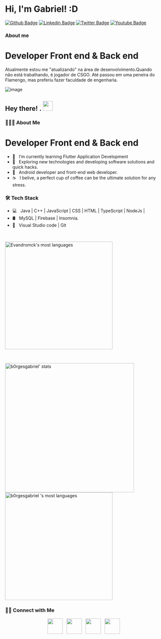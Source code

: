 # Hi, I'm Gabriel! :D

[![Github Badge](https://img.shields.io/badge/-Github-000?style=flat-square&logo=Github&logoColor=white&link=https://github.com/fagnerpsantos)](https://github.com/b0rgesgabriel)
[![Linkedin Badge](https://img.shields.io/badge/-LinkedIn-blue?style=flat-square&logo=Linkedin&logoColor=white&link=https://www.linkedin.com/in/gabriel-borges-a01844225/)](https://www.linkedin.com/in/gabriel-borges-a01844225)
[![Twitter Badge](https://img.shields.io/badge/-Twitter-1ca0f1?style=flat-square&labelColor=1ca0f1&logo=twitter&logoColor=white&link=https://twitter.com)](https://twitter.com)
[![Youtube Badge](https://img.shields.io/badge/-YouTube-ff0000?style=flat-square&labelColor=ff0000&logo=youtube&logoColor=white&link=https://www.youtube.com)](https://www.youtube.com)

### About me
<h1>Developer Front end & Back end</h1>
Atualmente estou me "atualizando" na área de desenvolvimento.Quando não está trabalhando, é jogador de CSGO. Até passou em uma peneira do Flamengo, mas preferiu fazer faculdade de engenharia.


![image](https://user-images.githubusercontent.com/93783509/140577739-c86b50d1-9ae9-4662-a67c-6035d14c9b0b.png)




<h2> Hey there! . <img src="https://a-static.mlcdn.com.br/1500x1500/capa-para-estepe-ecosport-crossfox-emoji-cn83-lorben/focalouca/1990/7ee7369290f41b2db6e3198e5721fc9a.jpg" width="32"></h2>



<h3> 👨🏻‍💻 About Me </h3>

<h1>Developer Front end & Back end</h1>

- 🔭 &nbsp; I’m currently learning Flutter Application Development
- 🤔 &nbsp; Exploring new technologies and developing software solutions and quick hacks.
- 💼 &nbsp; Android developer and front-end web developer.
- ☕ &nbsp; I belive, a perfect cup of coffee can be the ultimate solution for any stress.



<h3>🛠 Tech Stack</h3>



- 💻 &nbsp; Java | C++ | JavaScript | CSS | HTML | TypeScript | NodeJs | 
- 🛢 &nbsp; MySQL | Firebase | Insomnia.
- 🔧 &nbsp; Visual Studio code | Git


<br>
<p align="left">
<img width="350em" src="https://github-readme-stats.vercel.app/api/top-langs/?username=Evandromck&layout=compact&theme=vision-friendly-dark" alt="Evandromck's most languages"/>
</p>

<br>



<p align="left">
<img width="420em" src="https://github-readme-stats.vercel.app/api?username=b0rgesgabriel&show_icons=true&theme=vision-friendly-dark" alt="b0rgesgabriel' stats"/>
<img width="350em" src="https://github-readme-stats.vercel.app/api/top-langs/?username=b0rgesgabriel
&layout=compact&theme=vision-friendly-dark" alt="b0rgesgabriel
's most languages"/>
</p>






<h3> 🤝🏻 Connect with Me </h3>



<p align="center">
&nbsp; <a href="https://twitter.com/otaldoborges8" target="_blank" rel="noopener noreferrer"><img src="https://img.icons8.com/plasticine/100/000000/twitter.png" width="50" /></a>
&nbsp; <a href="https://www.instagram.com/gabriel_borgees1/" target="_blank" rel="noopener noreferrer"><img src="https://img.icons8.com/plasticine/100/000000/instagram-new.png" width="50" /></a>
&nbsp; <a href="https://www.linkedin.com/in/gabriel-borges-a01844225/" target="_blank" rel="noopener noreferrer"><img src="https://img.icons8.com/plasticine/100/000000/linkedin.png" width="50" /></a>
&nbsp; <a href="https://mail.google.com/mail/u/0/#inbox" target="_blank" rel="noopener noreferrer"><img src="https://img.icons8.com/plasticine/100/000000/gmail.png" width="50" /></a>
</p>






